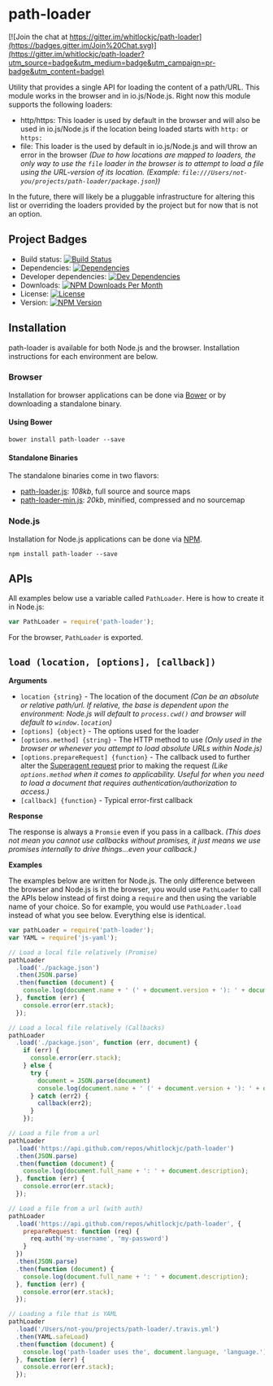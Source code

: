 # path-loader

[![Join the chat at https://gitter.im/whitlockjc/path-loader](https://badges.gitter.im/Join%20Chat.svg)](https://gitter.im/whitlockjc/path-loader?utm_source=badge&utm_medium=badge&utm_campaign=pr-badge&utm_content=badge)

Utility that provides a single API for loading the content of a path/URL.  This module works in the browser and in
io.js/Node.js.  Right now this module supports the following loaders:

* http/https: This loader is used by default in the browser and will also be used in io.js/Node.js if the location being
loaded starts with `http:` or `https:`
* file: This loader is the used by default in io.js/Node.js and will throw an error in the browser _(Due to how
locations are mapped to loaders, the only way to use the `file` loader in the browser is to attempt to load a file using
the URL-version of its location.  (Example: `file:///Users/not-you/projects/path-loader/package.json`))_

In the future, there will likely be a pluggable infrastructure for altering this list or overriding the loaders provided
by the project but for now that is not an option.

## Project Badges

* Build status: [![Build Status](https://travis-ci.org/whitlockjc/path-loader.svg)](https://travis-ci.org/whitlockjc/path-loader)
* Dependencies: [![Dependencies](https://david-dm.org/whitlockjc/path-loader.svg)](https://david-dm.org/whitlockjc/path-loader)
* Developer dependencies: [![Dev Dependencies](https://david-dm.org/whitlockjc/path-loader/dev-status.svg)](https://david-dm.org/whitlockjc/path-loader#info=devDependencies&view=table)
* Downloads: [![NPM Downloads Per Month](http://img.shields.io/npm/dm/path-loader.svg)](https://www.npmjs.org/package/path-loader)
* License: [![License](http://img.shields.io/npm/l/path-loader.svg)](https://github.com/whitlockjc/path-loader/blob/master/LICENSE)
* Version: [![NPM Version](http://img.shields.io/npm/v/path-loader.svg)](https://www.npmjs.org/package/path-loader)

## Installation

path-loader is available for both Node.js and the browser.  Installation instructions for each environment are below.

### Browser

Installation for browser applications can be done via [Bower][bower] or by downloading a standalone binary.

#### Using Bower

```
bower install path-loader --save
```

#### Standalone Binaries

The standalone binaries come in two flavors:

* [path-loader.js](https://raw.github.com/whitlockjc/path-loader/master/browser/path-loader.js): _108kb_, full source  and source maps
* [path-loader-min.js](https://raw.github.com/whitlockjc/path-loader/master/browser/path-loader-min.js): _20kb_, minified, compressed and no sourcemap

### Node.js

Installation for Node.js applications can be done via [NPM][npm].

```
npm install path-loader --save
```

## APIs

All examples below use a variable called `PathLoader`.  Here is how to create it in Node.js:

```js
var PathLoader = require('path-loader');
```

For the browser, `PathLoader` is exported.

## `load (location, [options], [callback])`

**Arguments**

* `location {string}` - The location of the document _(Can be an absolute or relative path/url.  If relative, the base
is dependent upon the environment: Node.js will default to `process.cwd()` and browser will default to
`window.location`)_
* `[options] {object}` - The options used for the loader
* `[options.method] {string}` - The HTTP method to use _(Only used in the browser or whenever you attempt to load
absolute URLs within Node.js)_
* `[options.prepareRequest] {function}` - The callback used to further alter the [Superagent request][superagent] prior
to making the request _(Like `options.method` when it comes to applicability.  Useful for when you need to load a
document that requires authentication/authorization to access.)_
* `[callback] {function}` - Typical error-first callback

**Response**

The response is always a `Promsie` even if you pass in a callback.  _(This does not mean you cannot use callbacks
without promises, it just means we use promises internally to drive things...even your callback.)_

**Examples**

The examples below are written for Node.js.  The only difference between the browser and Node.js is in the browser, you
would use `PathLoader` to call the APIs below instead of first doing a `require` and then using the variable name of
your choice.  So for example, you would use `PathLoader.load` instead of what you see below.  Everything else is
identical.

```js
var pathLoader = require('path-loader');
var YAML = require('js-yaml');

// Load a local file relatively (Promise)
pathLoader
  .load('./package.json')
  .then(JSON.parse)
  .then(function (document) {
    console.log(document.name + ' (' + document.version + '): ' + document.description);
  }, function (err) {
    console.error(err.stack);
  });

// Load a local file relatively (Callbacks)
pathLoader
  .load('./package.json', function (err, document) {
    if (err) {
      console.error(err.stack);
    } else {
      try {
        document = JSON.parse(document)
        console.log(document.name + ' (' + document.version + '): ' + document.description);
      } catch (err2) {
        callback(err2);
      }
    });

// Load a file from a url
pathLoader
  .load('https://api.github.com/repos/whitlockjc/path-loader')
  .then(JSON.parse)
  .then(function (document) {
    console.log(document.full_name + ': ' + document.description);
  }, function (err) {
    console.error(err.stack);
  });

// Load a file from a url (with auth)
pathLoader
  .load('https://api.github.com/repos/whitlockjc/path-loader', {
    prepareRequest: function (req) {
      req.auth('my-username', 'my-password')
    }
  })
  .then(JSON.parse)
  .then(function (document) {
    console.log(document.full_name + ': ' + document.description);
  }, function (err) {
    console.error(err.stack);
  });

// Loading a file that is YAML
pathLoader
  .load('/Users/not-you/projects/path-loader/.travis.yml')
  .then(YAML.safeLoad)
  .then(function (document) {
    console.log('path-loader uses the', document.language, 'language.');
  }, function (err) {
    console.error(err.stack);
  });

```

[bower]: http://bower.io/
[npm]: https://www.npmjs.com/
[superagent]: http://visionmedia.github.io/superagent/
